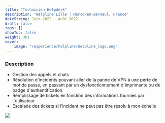 ```yaml
---
title: "Technicien Helpdesk"
description: "Helpline Lille | Marcq-en-Baroeul, France"
dateString: Juin 2022 - Août 2022
draft: false
tags: []
showToc: false
weight: 301
cover:
    image: "/experience/helpline/helpline_logo.png"
--- 
```


### Description

- Gestion des appels et chats
- Résolution d'incidents pouvant aller de la panne de VPN à une perte de mot de passe, en passant par un dysfonctionnement d'imprimante ou de badge d'authentification.
- Remplissage de tickets en fonction des informations fournies par l'utilisateur
- Escalade des tickets si l'incident ne peut pas être résolu à mon échelle

![](/experience/helpline/helpline_logo.png#center)